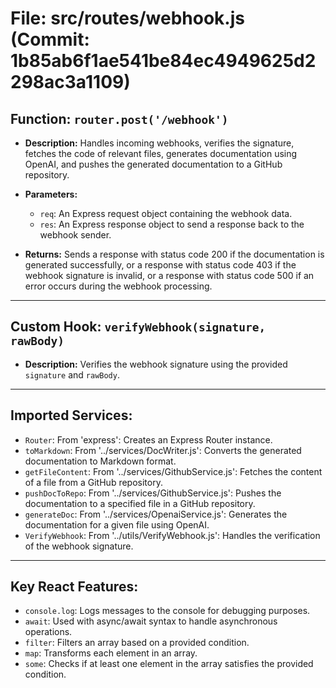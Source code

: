 # File: src/routes/webhook.js (Commit: 1b85ab6f1ae541be84ec4949625d2298ac3a1109)

## Function: `router.post('/webhook')`

- **Description:** Handles incoming webhooks, verifies the signature, fetches the code of relevant files, generates documentation using OpenAI, and pushes the generated documentation to a GitHub repository.

- **Parameters:**
    - `req`: An Express request object containing the webhook data.
    - `res`: An Express response object to send a response back to the webhook sender.

- **Returns:** Sends a response with status code 200 if the documentation is generated successfully, or a response with status code 403 if the webhook signature is invalid, or a response with status code 500 if an error occurs during the webhook processing.

---

## Custom Hook: `verifyWebhook(signature, rawBody)`

- **Description:** Verifies the webhook signature using the provided `signature` and `rawBody`.

---

## Imported Services:

- `Router`: From 'express': Creates an Express Router instance.
- `toMarkdown`: From '../services/DocWriter.js': Converts the generated documentation to Markdown format.
- `getFileContent`: From '../services/GithubService.js': Fetches the content of a file from a GitHub repository.
- `pushDocToRepo`: From '../services/GithubService.js': Pushes the documentation to a specified file in a GitHub repository.
- `generateDoc`: From '../services/OpenaiService.js': Generates the documentation for a given file using OpenAI.
- `VerifyWebhook`: From '../utils/VerifyWebhook.js': Handles the verification of the webhook signature.

---

## Key React Features:

- `console.log`: Logs messages to the console for debugging purposes.
- `await`: Used with async/await syntax to handle asynchronous operations.
- `filter`: Filters an array based on a provided condition.
- `map`: Transforms each element in an array.
- `some`: Checks if at least one element in the array satisfies the provided condition.